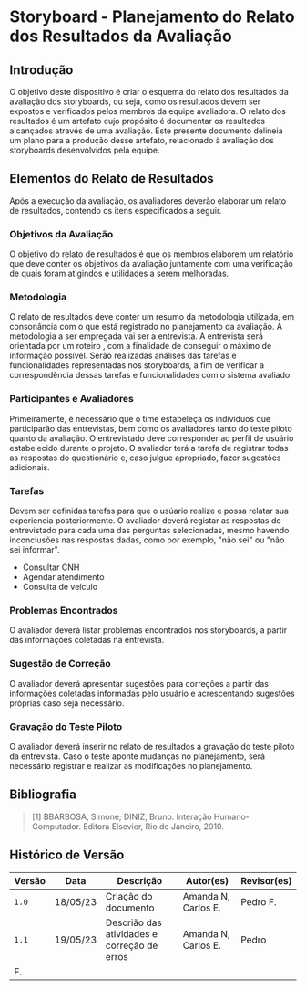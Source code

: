 # Storyboard - Planejamento do Relato dos Resultados da Avaliação

## Introdução
O objetivo deste dispositivo é criar o esquema do relato dos resultados da avaliação dos storyboards, ou seja, como os resultados devem ser expostos e verificados pelos membros da equipe avaliadora. O relato dos resultados é um artefato cujo propósito é documentar os resultados alcançados através de uma avaliação. Este presente documento delineia um plano para a produção desse artefato, relacionado à avaliação dos storyboards desenvolvidos pela equipe.

## Elementos do Relato de Resultados
Após a execução da avaliação, os avaliadores deverão elaborar um relato de resultados, contendo os itens especificados a seguir.

### Objetivos da Avaliação
O objetivo do relato de resultados é que os membros elaborem um relatório que deve conter os objetivos da avaliação juntamente com uma verificação de quais foram atigindos e utilidades a serem melhoradas.

### Metodologia
O relato de resultados deve conter um resumo da metodologia utilizada, em consonância com o que está registrado no planejamento da avaliação.
A metodologia a ser empregada vai ser a entrevista. A entrevista será orientada por um roteiro , com a finalidade de conseguir o máximo de informação possível. Serão realizadas análises das tarefas e funcionalidades representadas nos storyboards, a fim de verificar a correspondência dessas tarefas e funcionalidades com o sistema avaliado.

### Participantes e Avaliadores
Primeiramente, é necessário que o time estabeleça os indivíduos que participarão das entrevistas, bem como os avaliadores tanto do teste piloto quanto da avaliação. O entrevistado deve corresponder ao perfil de usuário estabelecido durante o projeto. O avaliador terá a tarefa de registrar todas as respostas do questionário e, caso julgue apropriado, fazer sugestões adicionais.

### Tarefas
Devem ser definidas tarefas para que o usúario realize e possa relatar sua experiencia posteriormente. O avaliador deverá registar as respostas do entrevistado para cada uma das perguntas selecionadas, mesmo havendo inconclusões nas respostas dadas, como por exemplo, "não sei" ou "não sei informar".

- Consultar CNH
- Agendar atendimento
- Consulta de veículo

### Problemas Encontrados
O avaliador deverá listar problemas encontrados nos storyboards, a partir das informações coletadas na entrevista.

### Sugestão de Correção
O avaliador deverá apresentar sugestões para correções a partir das informações coletadas informadas pelo usuário e acrescentando sugestões próprias caso seja necessário.

### Gravação do Teste Piloto
O avaliador deverá inserir no relato de resultados a gravação do teste piloto da entrevista. Caso o teste aponte mudanças no planejamento, será necessário registrar e realizar as modificações no planejamento.

## Bibliografia

> [1] BBARBOSA, Simone; DINIZ, Bruno. Interação Humano-Computador. Editora Elsevier, Rio de Janeiro, 2010.

## Histórico de Versão

| Versão | Data     | Descrição                                                        | Autor(es) | Revisor(es) |
| ------ | -------- | --------------------------------------------------------------- | --------- | ----------- |
| `1.0`  | 18/05/23 | Criação do documento | Amanda N, Carlos E.  | Pedro F. |
| `1.1`  | 19/05/23 | Descrião das atividades e correção de erros | Amanda N, Carlos E.  | Pedro 
F. |